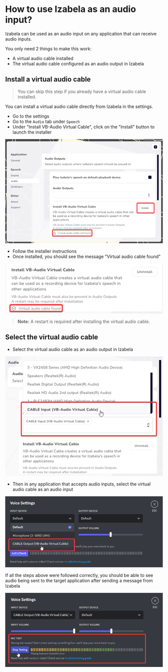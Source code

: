 # How to use Izabela as an audio input?

Izabela can be used as an audio input on any application that can receive audio inputs.

You only need 2 things to make this work:

- A virtual audio cable installed
- The virtual audio cable configured as an audio output in Izabela

## Install a virtual audio cable

> You can skip this step if you already have a virtual audio cable installed.

You can install a virtual audio cable directly from Izabela in the settings.

- Go to the settings
- Go to the `Audio` tab under `Speech`
- Under "Install VB-Audio Virtual Cable", click on the "Install" button to launch the installer

![](https://github.com/nature-heart-software/izabela/blob/dev/assets/install-vac.png?raw=true)

- Follow the installer instructions
- Once installed, you should see the message "Virtual audio cable found"

![](https://github.com/nature-heart-software/izabela/blob/dev/assets/vac-installed.png?raw=true)

> **Note:** A restart is required after installing the virtual audio cable.

## Select the virtual audio cable

- Select the virtual audio cable as an audio output in Izabela

![](https://github.com/nature-heart-software/izabela/blob/dev/assets/select-vac.png?raw=true)

- Then in any application that accepts audio inputs, select the virtual audio cable as an audio input

![](https://github.com/nature-heart-software/izabela/blob/dev/assets/select-audio-input.png?raw=true)

If all the steps above were followed correctly, you should be able to see audio being sent to the target application
after sending a message from Izabela

![](https://github.com/nature-heart-software/izabela/blob/dev/assets/mic-test.png?raw=true)
